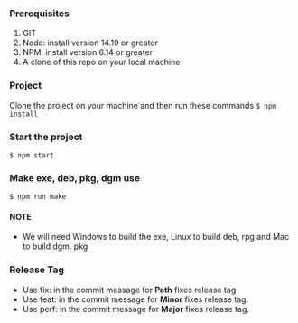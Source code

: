### Prerequisites

1. GIT
1. Node: install version 14.19 or greater
1. NPM: install version 6.14 or greater
1. A clone of this repo on your local machine

### Project
Clone the project on your machine and then run these commands
`$ npm install`

### Start the project
`$ npm start`

### Make exe, deb, pkg, dgm use
`$ npm run make`

#### NOTE
* We will need Windows to build the exe, Linux to build deb, rpg and Mac to build dgm. pkg

### Release Tag
* Use fix: in the commit message for **Path** fixes release tag.
* Use feat: in the commit message for **Minor** fixes release tag.
* Use perf: in the commit message for **Major** fixes release tag.
